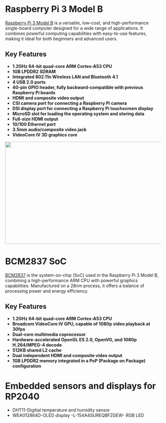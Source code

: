 # Raspberry Pi 3 Model B

[Raspberry Pi 3 Model B](https://datasheets.raspberrypi.com/rpi3/raspberry-pi-3-b-plus-product-brief.pdf) is a versatile, low-cost, and high-performance single-board computer designed for a wide range of applications. It combines powerful computing capabilities with easy-to-use features, making it ideal for both beginners and advanced users.

## Key Features

- **1.2GHz 64-bit quad-core ARM Cortex-A53 CPU**
- **1GB LPDDR2 SDRAM**
- **Integrated 802.11n Wireless LAN and Bluetooth 4.1**
- **4 USB 2.0 ports**
- **40-pin GPIO header, fully backward-compatible with previous Raspberry Pi boards**
- **HDMI and composite video output**
- **CSI camera port for connecting a Raspberry Pi camera**
- **DSI display port for connecting a Raspberry Pi touchscreen display**
- **MicroSD slot for loading the operating system and storing data**
- **Full-size HDMI output**
- **10/100 Ethernet port**
- **3.5mm audio/composite video jack**
- **VideoCore IV 3D graphics core**

<p align="center">
  <img width="600" height="330" src="https://github.com/user-attachments/assets/raspberry-pi-3-model-b.jpg">
</p>

# BCM2837 SoC

[BCM2837](https://datasheets.raspberrypi.com/bcm2837/bcm2837-datasheet.pdf) is the system-on-chip (SoC) used in the Raspberry Pi 3 Model B, combining a high-performance ARM CPU with powerful graphics capabilities. Manufactured on a 28nm process, it offers a balance of processing power and energy efficiency.

## Key Features

- **1.2GHz 64-bit quad-core ARM Cortex-A53 CPU**
- **Broadcom VideoCore IV GPU, capable of 1080p video playback at 30fps**
- **Dual-core multimedia coprocessor**
- **Hardware-accelerated OpenGL ES 2.0, OpenVG, and 1080p H.264/MPEG-4 decode**
- **512KB shared L2 cache**
- **Dual independent HDMI and composite video output**
- **1GB LPDDR2 memory integrated in a PoP (Package on Package) configuration**


# Embedded sensors and displays for RP2040
- DHT11-Digitial temperature and humidity sensor
- WEA012864D-OLED display
-L-154A4SUREQBFZGEW- RGB LED